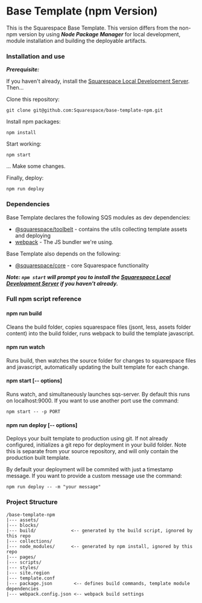 # Base Template (npm Version)

This is the Squarespace Base Template. This version differs from the non-npm version by using **_Node Package Manager_** for local development, module installation and building the deployable artifacts. 

### Installation and use

***Prerequisite:***

If you haven't already, install the [Squarespace Local Development Server](developers.squarespace.com/local-development). Then...

Clone this repository:

```
git clone git@github.com:Squarespace/base-template-npm.git
```

Install npm packages:

```
npm install
```

Start working:

```
npm start
```

... Make some changes.

Finally, deploy:

```
npm run deploy
```

### Dependencies

Base Template declares the following SQS modules as dev dependencies:

* [@squarespace/toolbelt](https://github.com/Squarespace/squarespace-toolbelt) - contains the utils collecting template assets and deploying
* [webpack](https://webpack.github.io/) - The JS bundler we're using.

Base Template also depends on the following:

* [@squarespace/core](https://github.com/Squarespace/squarespace-core) - core Squarespace functionality

***Note: `npm start` will prompt you to install the [Squarespace Local Development Server](developers.squarespace.com/local-development) if you haven't already.***


### Full npm script reference


#### npm run build

Cleans the build folder, copies squarespace files (jsont, less, assets folder content) into the build folder, runs webpack to build the template javascript.

#### npm run watch

Runs build, then watches the source folder for changes to squarespace files and javascript, automatically updating the built template for each change.

#### npm start [-- options]

Runs watch, and simultaneously launches sqs-server. By default this runs on localhost:9000. If you want to use another port use the command:

```
npm start -- -p PORT
```

#### npm run deploy [-- options]

Deploys your built template to production using git. If not already configured, initializes a git repo for deployment in your build folder. Note this is separate from your source repository, and will only contain the production built template.

By default your deployment will be commited with just a timestamp message. If you want to provide a custom message use the command:

```
npm run deploy -- -m "your message"
```


### Project Structure

    /base-template-npm
    |--- assets/
    |--- blocks/
    |--- build/             <-- generated by the build script, ignored by this repo
    |--- collections/
    |--- node_modules/      <-- generated by npm install, ignored by this repo
    |--- pages/
    |--- scripts/
    |--- styles/
    |--- site.region
    |--- template.conf
    |--- package.json        <-- defines build commands, template module dependencies
    |--- webpack.config.json <-- webpack build settings


